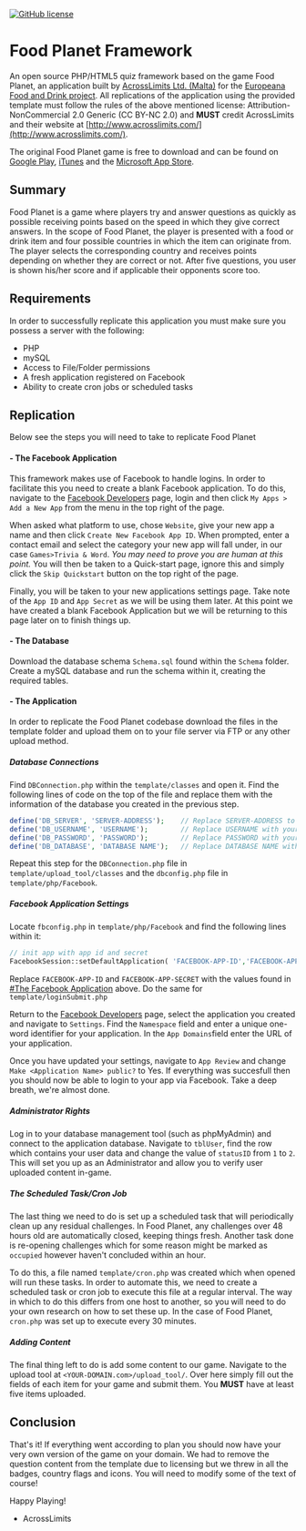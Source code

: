 [![GitHub license](https://upload.wikimedia.org/wikipedia/commons/thumb/9/99/Cc-by-nc_icon.svg/88px-Cc-by-nc_icon.svg.png)](https://creativecommons.org/licenses/by-nc/2.0/)

# Food Planet Framework
An open source PHP/HTML5 quiz framework based on the game Food Planet, an application built by [AcrossLimits Ltd. (Malta)](http://www.acrosslimits.com/) for the [Europeana Food and Drink project](http://foodanddrinkeurope.eu/). All replications of the application using the provided template must follow the rules of the above mentioned license: Attribution-NonCommercial 2.0 Generic (CC BY-NC 2.0) and **MUST** credit AcrossLimits and their website at [http://www.acrosslimits.com/](http://www.acrosslimits.com/).

The original Food Planet game is free to download and can be found on [Google Play](https://play.google.com/store/apps/details?id=com.acrosslimits.foodplanet&hl=en), [iTunes](https://itunes.apple.com/us/app/food-planet/id1038410544?mt=8) and the [Microsoft App Store](https://www.microsoft.com/en-us/store/apps/food-planet/9nblggh6h48c).

## Summary
Food Planet is a game where players try and answer questions as quickly as possible receiving points based on the speed in which they give correct answers. In the scope of Food Planet, the player is presented with a food or drink item and four possible countries in which the item can originate from. The player selects the corresponding country and receives points depending on whether they are correct or not. After five questions, you user is shown his/her score and if applicable their opponents score too.

## Requirements
In order to successfully replicate this application you must make sure you possess a server with the following:
- PHP
- mySQL
- Access to File/Folder permissions
- A fresh application registered on Facebook
- Ability to create cron jobs or scheduled tasks

## Replication
Below see the steps you will need to take to replicate Food Planet

#### - The Facebook Application
This framework makes use of Facebook to handle logins. In order to facilitate this you need to create a blank Facebook application. To do this, navigate to the [Facebook Developers](https://developers.facebook.com/) page, login and then click `My Apps > Add a New App` from the menu in the top right of the page.

When asked what platform to use, chose `Website`, give your new app a name and then click `Create New Facebook App ID`. When prompted, enter a contact email and select the category your new app will fall under, in our case `Games>Trivia & Word`. *You may need to prove you are human at this point.* You will then be taken to a Quick-start page, ignore this and simply click the `Skip Quickstart` button on the top right of the page.

Finally, you will be taken to your new applications settings page. Take note of the `App ID` and `App Secret` as we will be using them later. At this point we have created a blank Facebook Application but we will be returning to this page later on to finish things up.

#### - The Database
Download the database schema `Schema.sql` found within the `Schema` folder. Create a mySQL database and run the schema within it, creating the required tables. 

#### - The Application
In order to replicate the Food Planet codebase download the files in the template folder and upload them on to your file server via FTP or any other upload method. 

#####  Database Connections
Find `DBConnection.php` within the `template/classes` and open it. Find the following lines of code on the top of the file and replace them with the information of the database you created in the previous step.

```php
define('DB_SERVER', 'SERVER-ADDRESS');    // Replace SERVER-ADDRESS to your server domain/IP
define('DB_USERNAME', 'USERNAME');        // Replace USERNAME with your database admin username
define('DB_PASSWORD', 'PASSWORD');        // Replace PASSWORD with your database admin password
define('DB_DATABASE', 'DATABASE NAME');   // Replace DATABASE NAME with your database name
```

Repeat this step for the `DBConnection.php` file in `template/upload_tool/classes` and the `dbconfig.php` file in `template/php/Facebook`.

#####  Facebook Application Settings

Locate `fbconfig.php` in `template/php/Facebook` and find the following lines within it:

```php
// init app with app id and secret
FacebookSession::setDefaultApplication( 'FACEBOOK-APP-ID','FACEBOOK-APP-SECRET' );
```

Replace `FACEBOOK-APP-ID` and `FACEBOOK-APP-SECRET` with the values found in [#The Facebook Application](https://github.com/AcrossLimits/foodplanet/blob/master/README.md#the-facebook-application) above. Do the same for `template/loginSubmit.php`

Return to the [Facebook Developers](https://developers.facebook.com/) page, select the application you created and navigate to `Settings`. Find the `Namespace` field and enter a unique one-word identifier for your application. In the `App Domains`field enter the URL of your application.

Once you have updated your settings, navigate to `App Review` and change `Make <Application Name> public?` to Yes. If everything was succesfull then you should now be able to login to your app via Facebook. Take a deep breath, we're almost done.

##### Administrator Rights

Log in to your database management tool (such as phpMyAdmin) and connect to the application database. Navigate to `tblUser`, find the row which contains your user data and change the value of `statusID` from `1` to `2`. This will set you up as an Administrator and allow you to verify user uploaded content in-game.


##### The Scheduled Task/Cron Job

The last thing we need to do is set up a scheduled task that will periodically clean up any residual challenges. In Food Planet, any challenges over 48 hours old are automatically closed, keeping things fresh. Another task done is re-opening challenges which for some reason might be marked as `occupied` however haven't concluded within an hour.

To do this, a file named `template/cron.php` was created which when opened will run these tasks. In order to automate this, we need to create a scheduled task or cron job to execute this file at a regular interval. The way in which to do this differs from one host to another, so you will need to do your own research on how to set these up. In the case of Food Planet, `cron.php` was set up to execute every 30 minutes.

##### Adding Content

The final thing left to do is add some content to our game. Navigate to the upload tool at `<YOUR-DOMAIN.com>/upload_tool/`. Over here simply fill out the fields of each item for your game and submit them. You **MUST** have at least five items uploaded.

## Conclusion

That's it! If everything went according to plan you should now have your very own version of the game on your domain. We had to remove the question content from the template due to licensing but we threw in all the badges, country flags and icons. You will need to modify some of the text of course!

Happy Playing!
- AcrossLimits
